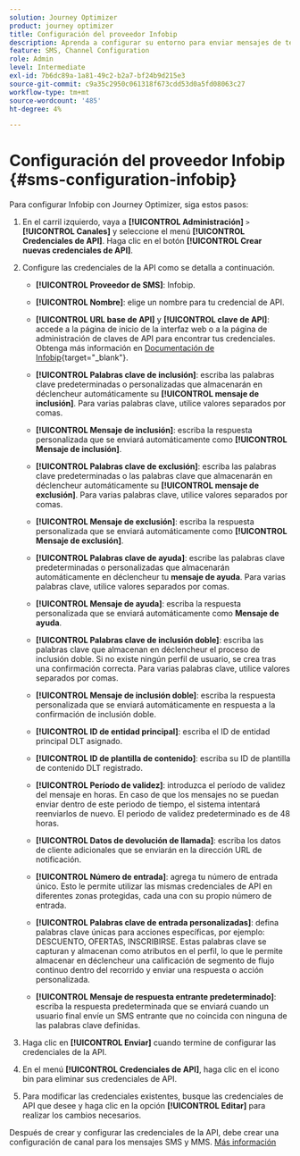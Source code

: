 ```yaml
---
solution: Journey Optimizer
product: journey optimizer
title: Configuración del proveedor Infobip
description: Aprenda a configurar su entorno para enviar mensajes de texto y MMS con Journey Optimizer con Infobip
feature: SMS, Channel Configuration
role: Admin
level: Intermediate
exl-id: 7b6dc89a-1a81-49c2-b2a7-bf24b9d215e3
source-git-commit: c9a35c2950c061318f673cdd53d0a5fd08063c27
workflow-type: tm+mt
source-wordcount: '485'
ht-degree: 4%

---
```


# Configuración del proveedor Infobip {#sms-configuration-infobip}

Para configurar Infobip con Journey Optimizer, siga estos pasos:

1. En el carril izquierdo, vaya a **[!UICONTROL Administración]** `>` **[!UICONTROL Canales]** y seleccione el menú **[!UICONTROL Credenciales de API]**. Haga clic en el botón **[!UICONTROL Crear nuevas credenciales de API]**.

1. Configure las credenciales de la API como se detalla a continuación.

   * **[!UICONTROL Proveedor de SMS]**: Infobip.

   * **[!UICONTROL Nombre]**: elige un nombre para tu credencial de API.

   * **[!UICONTROL URL base de API]** y **[!UICONTROL clave de API]**: accede a la página de inicio de la interfaz web o a la página de administración de claves de API para encontrar tus credenciales. Obtenga más información en [Documentación de Infobip](https://www.infobip.com/docs/api){target="_blank"}.

   * **[!UICONTROL Palabras clave de inclusión]**: escriba las palabras clave predeterminadas o personalizadas que almacenarán en déclencheur automáticamente su **[!UICONTROL mensaje de inclusión]**. Para varias palabras clave, utilice valores separados por comas.

   * **[!UICONTROL Mensaje de inclusión]**: escriba la respuesta personalizada que se enviará automáticamente como **[!UICONTROL Mensaje de inclusión]**.

   * **[!UICONTROL Palabras clave de exclusión]**: escriba las palabras clave predeterminadas o las palabras clave que almacenarán en déclencheur automáticamente su **[!UICONTROL mensaje de exclusión]**. Para varias palabras clave, utilice valores separados por comas.

   * **[!UICONTROL Mensaje de exclusión]**: escriba la respuesta personalizada que se enviará automáticamente como **[!UICONTROL Mensaje de exclusión]**.

   * **[!UICONTROL Palabras clave de ayuda]**: escribe las palabras clave predeterminadas o personalizadas que almacenarán automáticamente en déclencheur tu **mensaje de ayuda**. Para varias palabras clave, utilice valores separados por comas.

   * **[!UICONTROL Mensaje de ayuda]**: escriba la respuesta personalizada que se enviará automáticamente como **Mensaje de ayuda**.

   * **[!UICONTROL Palabras clave de inclusión doble]**: escriba las palabras clave que almacenan en déclencheur el proceso de inclusión doble. Si no existe ningún perfil de usuario, se crea tras una confirmación correcta. Para varias palabras clave, utilice valores separados por comas.

   * **[!UICONTROL Mensaje de inclusión doble]**: escriba la respuesta personalizada que se enviará automáticamente en respuesta a la confirmación de inclusión doble.

   * **[!UICONTROL ID de entidad principal]**: escriba el ID de entidad principal DLT asignado.

   * **[!UICONTROL ID de plantilla de contenido]**: escriba su ID de plantilla de contenido DLT registrado.

   * **[!UICONTROL Período de validez]**: introduzca el período de validez del mensaje en horas. En caso de que los mensajes no se puedan enviar dentro de este periodo de tiempo, el sistema intentará reenviarlos de nuevo. El periodo de validez predeterminado es de 48 horas.

   * **[!UICONTROL Datos de devolución de llamada]**: escriba los datos de cliente adicionales que se enviarán en la dirección URL de notificación.

   * **[!UICONTROL Número de entrada]**: agrega tu número de entrada único. Esto le permite utilizar las mismas credenciales de API en diferentes zonas protegidas, cada una con su propio número de entrada.

   * **[!UICONTROL Palabras clave de entrada personalizadas]**: defina palabras clave únicas para acciones específicas, por ejemplo: DESCUENTO, OFERTAS, INSCRIBIRSE. Estas palabras clave se capturan y almacenan como atributos en el perfil, lo que le permite almacenar en déclencheur una calificación de segmento de flujo continuo dentro del recorrido y enviar una respuesta o acción personalizada.

   * **[!UICONTROL Mensaje de respuesta entrante predeterminado]**: escriba la respuesta predeterminada que se enviará cuando un usuario final envíe un SMS entrante que no coincida con ninguna de las palabras clave definidas.

1. Haga clic en **[!UICONTROL Enviar]** cuando termine de configurar las credenciales de la API.

1. En el menú **[!UICONTROL Credenciales de API]**, haga clic en el icono bin para eliminar sus credenciales de API.

1. Para modificar las credenciales existentes, busque las credenciales de API que desee y haga clic en la opción **[!UICONTROL Editar]** para realizar los cambios necesarios.

Después de crear y configurar las credenciales de la API, debe crear una configuración de canal para los mensajes SMS y MMS. [Más información](sms-configuration-surface.md)
